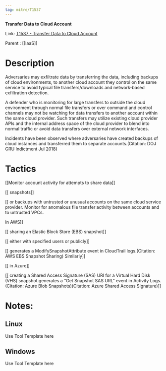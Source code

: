 ```yaml
---
tag: mitre/T1537
---
```


**Transfer Data to Cloud Account**

Link: [T1537 - Transfer Data to Cloud Account](https://attack.mitre.org/techniques/T1537)

Parent : [[IaaS]]


# Description

Adversaries may exfiltrate data by transferring the data, including backups of cloud environments, to another cloud account they control on the same service to avoid typical file transfers/downloads and network-based exfiltration detection.

A defender who is monitoring for large transfers to outside the cloud environment through normal file transfers or over command and control channels may not be watching for data transfers to another account within the same cloud provider. Such transfers may utilize existing cloud provider APIs and the internal address space of the cloud provider to blend into normal traffic or avoid data transfers over external network interfaces.

Incidents have been observed where adversaries have created backups of cloud instances and transferred them to separate accounts.(Citation: DOJ GRU Indictment Jul 2018) 

# Tactics


[[Monitor account activity for attempts to share data]]

[[ snapshots]]

[[ or backups with untrusted or unusual accounts on the same cloud service provider. Monitor for anomalous file transfer activity between accounts and to untrusted VPCs. 

In AWS]]

[[ sharing an Elastic Block Store (EBS) snapshot]]

[[ either with specified users or publicly]]

[[ generates a ModifySnapshotAttribute event in CloudTrail logs.(Citation: AWS EBS Snapshot Sharing) Similarly]]

[[ in Azure]]

[[ creating a Shared Access Signature (SAS) URI for a Virtual Hard Disk (VHS) snapshot generates a "Get Snapshot SAS URL" event in Activity Logs.(Citation: Azure Blob Snapshots)(Citation: Azure Shared Access Signature)]]


# Notes:

## Linux

Use Tool Template here

## Windows

Use Tool Template here